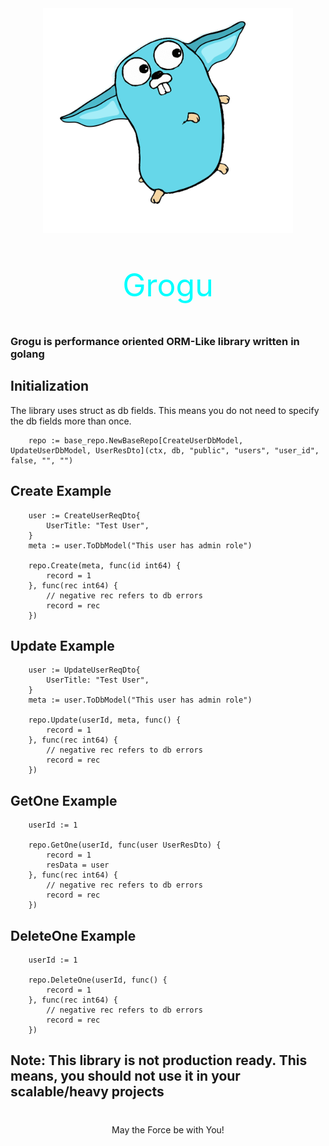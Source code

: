 
<div align="center">
<img alt="go-grogu" src="/assets/go-grogu.png" width="400" />
</div>

<p align="center" style="font-size: 50px; color: aqua">Grogu</p>


### Grogu is performance oriented ORM-Like library written in golang
 
## Initialization 

<p> The library uses struct as db fields. This means you do not need to specify the db fields more than once.</p>

```
	repo := base_repo.NewBaseRepo[CreateUserDbModel, UpdateUserDbModel, UserResDto](ctx, db, "public", "users", "user_id", false, "", "")
```

## Create Example
```
	user := CreateUserReqDto{
		UserTitle: "Test User",
	}
	meta := user.ToDbModel("This user has admin role")

	repo.Create(meta, func(id int64) {
		record = 1
	}, func(rec int64) {
		// negative rec refers to db errors
		record = rec
	})
```

## Update Example
```
	user := UpdateUserReqDto{
		UserTitle: "Test User",
	}
	meta := user.ToDbModel("This user has admin role")
	
	repo.Update(userId, meta, func() {
		record = 1
	}, func(rec int64) {
		// negative rec refers to db errors
		record = rec
	})
```

## GetOne Example
```
    userId := 1
    
	repo.GetOne(userId, func(user UserResDto) {
		record = 1
		resData = user
	}, func(rec int64) {
		// negative rec refers to db errors
		record = rec
	})
```

## DeleteOne Example
```
    userId := 1

	repo.DeleteOne(userId, func() {
		record = 1
	}, func(rec int64) {
		// negative rec refers to db errors
		record = rec
	})
```

## Note: This library is not production ready. This means, you should not use it in your scalable/heavy projects 

#
#

 <p align="center">May the Force be with You! </p>
